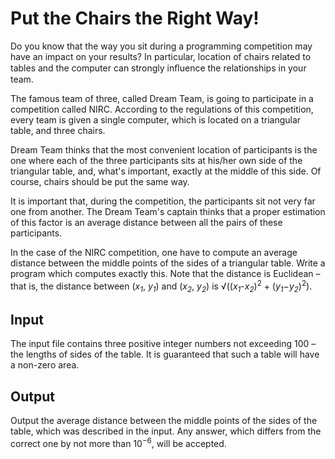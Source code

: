 # Put the Chairs the Right Way!

Do you know that the way you sit during a programming competition may have an impact on your results? In particular, location of chairs related to tables and the computer can strongly inﬂuence the relationships in your team.

The famous team of three, called Dream Team, is going to participate in a competition called NIRC. According to the regulations of this competition, every team is given a single computer, which is located on a triangular table, and three chairs.

Dream Team thinks that the most convenient location of participants is the one where each of the three participants sits at his/her own side of the triangular table, and, what's important, exactly at the middle of this side. Of course, chairs should be put the same way.

It is important that, during the competition, the participants sit not very far one from another. The Dream Team's captain thinks that a proper estimation of this factor is an average distance between all the pairs of these participants.

In the case of the NIRC competition, one have to compute an average distance between the middle points of the sides of a triangular table. Write a program which computes exactly this. Note that the distance is Euclidean – that is, the distance between (*x<sub>1</sub>*, *y<sub>1</sub>*) and (*x<sub>2</sub>*, *y<sub>2</sub>*) is √((*x<sub>1</sub>*-*x<sub>2</sub>*)<sup>2</sup> + (*y<sub>1</sub>*−*y<sub>2</sub>*)<sup>2</sup>).

## Input

The input file contains three positive integer numbers not exceeding 100 – the lengths of sides of the table. It is guaranteed that such a table will have a non-zero area.

## Output

Output the average distance between the middle points of the sides of the table, which was described in the input. Any answer, which differs from the correct one by not more than 10<sup>−6</sup>, will be accepted.
